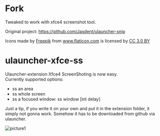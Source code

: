 # Fork
Tweaked to work with xfce4 screenshot tool.

Original project: https://github.com/Jasdent/ulauncher-snip
<div>Icons made by <a href="https://www.freepik.com/" title="Freepik">Freepik</a> from <a href="https://www.flaticon.com/" 			    title="Flaticon">www.flaticon.com</a> is licensed by <a href="http://creativecommons.org/licenses/by/3.0/" 			    title="Creative Commons BY 3.0" target="_blank">CC 3.0 BY</a></div>

# ulauncher-xfce-ss
Ulauncher-extension
Xfce4 ScreenShoting is now easy.  
Currently supported options:
- ss an area
- ss whole screen
- ss a focused window: ss window [int delay]

Just a tip, if you write it on your own and put it in the extension folder, it simply not gonna work. Somehow it has to be downloaded from github via ulauncher.

![picture1](images/demo.png)
